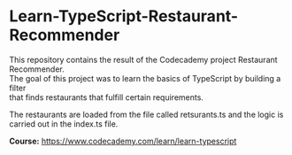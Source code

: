 # Learn-TypeScript-Restaurant-Recommender

<p>This repository contains the result of the Codecademy project Restaurant Recommender.<br/>The goal of this project was to learn the basics of TypeScript by building a filter<br/>that finds restaurants that fulfill certain requirements.</p>

<p>The restaurants are loaded from the file called retsurants.ts and the logic is carried out in the index.ts file.</p>

<b>Course:</b> <a href="https://www.codecademy.com/learn/learn-typescript" target="_blank">https://www.codecademy.com/learn/learn-typescript</a>

